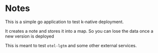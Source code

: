 # Notes

This is a simple go application to test k-native deployment. <br />

It creates a note and stores it into a map. So you can lose the data once a new version is deployed <br />

This is meant to test `otel-lgtm` and some other external services.
